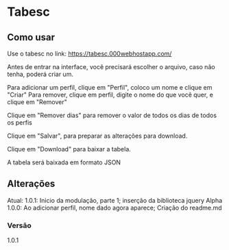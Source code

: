 # Tabesc

## Como usar

Use o tabesc no link: https://tabesc.000webhostapp.com/

Antes de entrar na interface, você precisará escolher o arquivo, caso não tenha, poderá criar um.

Para adicionar um perfil, clique em "Perfil", coloco um nome e clique em "Criar"
Para remover, clique em perfil, digite o nome do que você quer, e clique em "Remover"

Clique em "Remover dias" para remover o valor de todos os dias de todos os perfis

Clique em "Salvar", para preparar as alterações para download.

Clique em "Download" para baixar a tabela.

A tabela será baixada em formato JSON

## Alterações

Atual: 1.0.1: Inicio da modulação, parte 1; inserção da biblioteca jquery
Alpha 1.0.0: Ao adicionar perfil, nome dado agora aparece; Criação do readme.md

### Versão

1.0.1